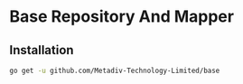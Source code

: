 # Base Repository And Mapper

## Installation

```bash
go get -u github.com/Metadiv-Technology-Limited/base
```